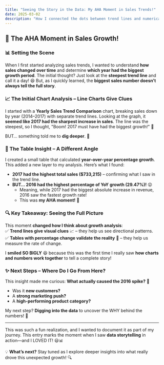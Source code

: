 ```yaml
---
title: "Seeing the Story in the Data: My AHA Moment in Sales Trends!"
date: 2025-03-02
description: "How I connected the dots between trend lines and numerical validation to uncover real sales growth insights!"
---
```


## 🚀 The AHA Moment in Sales Growth!  

### **📊 Setting the Scene**  
When I first started analyzing sales trends, I wanted to understand **how sales changed over time** and determine **which year had the biggest growth period**. The initial thought? Just look at the **steepest trend line** and call it a day! 😆 But, as I quickly learned, the **biggest sales number doesn’t always tell the full story**.

### **📈 The Initial Chart Analysis – Line Charts Give Clues**  
I started with a **Yearly Sales Trend Comparison** chart, breaking sales down by year (2014–2017) with separate trend lines. Looking at the graph, it **seemed like 2017 had the sharpest increase in sales**. The line was the steepest, so I thought, "Boom! 2017 must have had the biggest growth!" 🚀

BUT… something told me to **dig deeper**. 🤔

### **📑 The Table Insight – A Different Angle**  
I created a small table that calculated **year-over-year percentage growth**. This added a new layer to my analysis. Here’s what I found:

- **2017 had the highest total sales ($733,215)** – confirming what I saw in the trend line.
- **BUT… 2016 had the highest percentage of YoY growth (29.47%)!** 😲
  - Meaning, while 2017 had the biggest absolute increase in revenue, 2016 saw the fastest growth rate!  
  - This was **my AHA moment!** 🤯

### **🔍 Key Takeaway: Seeing the Full Picture**  
This moment **changed how I think about growth analysis**:  
✅ **Trend lines give visual clues** 📈 – they help us see directional patterns.  
✅ **Tables with percentage change validate the reality** 🔢 – they help us measure the rate of change.

I **smiled SO BIGLY** 😆 because this was the first time I really saw **how charts and numbers work together** to tell a complete story! 

### **✨ Next Steps – Where Do I Go From Here?**  
This insight made me curious: **What actually caused the 2016 spike?** 🤔
- Was it **new customers?**
- A **strong marketing push?**
- A **high-performing product category?**

My next step? **Digging into the data** to uncover the WHY behind the numbers! 🚀

---

This was such a fun realization, and I wanted to document it as part of my journey. This entry marks the moment when I saw **data storytelling** in action—and I LOVED IT! 😃📊

💡 **What’s next?** Stay tuned as I explore deeper insights into what really drove this unexpected growth! 🔍
